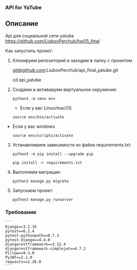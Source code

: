 ### API for YaTube

## Описание
Api для социальной сети yatube https://github.com/LiubovPerchuk/hw05_final

Как запустить проект:

1. Клонируем репозиторий и заходим в папку с проектом
   
    git@github.com:LiubovPerchuk/api_final_yatube.git
    
    
    cd api_yatube
    
2. Создаем и активируем виртуальное окружение:
    ```
    python3 -m venv env
    ```
    * Если у вас Linux/macOS

    ```
    source env/bin/activate
    ```

* Если у вас windows

    ```
    source env/scripts/activate
    ```

3. Устанавливаем зависимости из файла requirements.txt:
    ```
    python3 -m pip install --upgrade pip
    ```
    ```
    pip install -r requirements.txt
    ```

4. Выполняем миграции:
    ```
    python3 manage.py migrate
    ```

5. Запускаем проект:

    ```
    python3 manage.py runserver
    ```
### Требования
    ```
    Django==3.2.16
    pytest==6.2.4
    pytest-pythonpath==0.7.3
    pytest-django==4.4.0
    djangorestframework==3.12.4
    djangorestframework-simplejwt==4.7.2
    Pillow==9.3.0
    PyJWT==2.1.0
    requests==2.26.0
    ```
